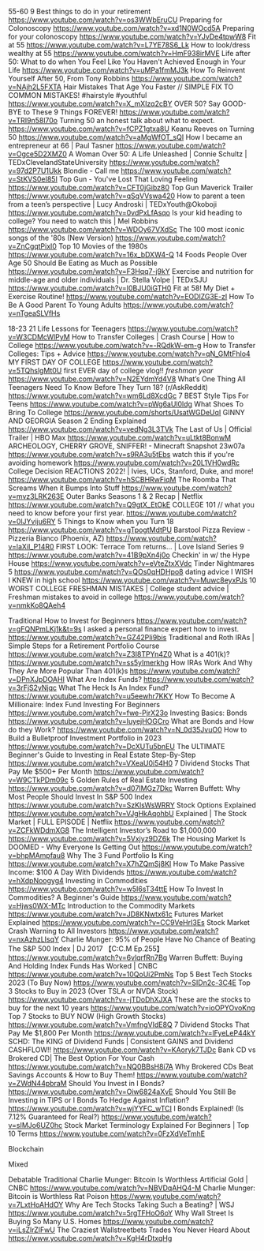 55-60
9 Best things to do in your retirement
https://www.youtube.com/watch?v=os3WWbEruCU
Preparing for Colonoscopy
https://www.youtube.com/watch?v=xd1N0WOcd5A
Preparing for your colonoscopy
https://www.youtube.com/watch?v=YJvDe4tpwW8
Fit at 55
https://www.youtube.com/watch?v=L7YE78S6_Lk
How to look/dress wealthy at 55
https://www.youtube.com/watch?v=HmF938irMVE
Life after 50: What to do when You Feel Like You Haven't Achieved Enough in Your Life
https://www.youtube.com/watch?v=uMPa1fmMJ3k
How To Reinvent Yourself After 50, From Tony Robbins
https://www.youtube.com/watch?v=NAjh2L5FXTA
Hair Mistakes That Age You Faster // SIMPLE FIX TO COMMON MISTAKES! #hairstyle #youthful
https://www.youtube.com/watch?v=X_mXIzq2cBY
OVER 50? Say GOOD-BYE to These 9 Things FOREVER!
https://www.youtube.com/watch?v=TRI9n58l70o
Turning 50 an honest talk about what to expect.
https://www.youtube.com/watch?v=fCPZ1gtxa8U
Keanu Reeves on Turning 50
https://www.youtube.com/watch?v=aMgWfOT_sQI
How I became an entrepreneur at 66 | Paul Tasner
https://www.youtube.com/watch?v=Ogce5D2XMZ0
A Woman Over 50: A Life Unleashed | Connie Schultz | TEDxClevelandStateUniversity
https://www.youtube.com/watch?v=97d2P7U1Ukk
Blondie - Call me
https://www.youtube.com/watch?v=StKVS0eI85I
Top Gun - You've Lost That Loving Feeling
https://www.youtube.com/watch?v=CFT0jGibz80
Top Gun Maverick Trailer
https://www.youtube.com/watch?v=qSqVVswa420
How to parent a teen from a teen’s perspective | Lucy Androski | TEDxYouth@Okoboji
https://www.youtube.com/watch?v=0vdPxLfAsqo
Is your kid heading to college? You need to watch this | Mel Robbins
https://www.youtube.com/watch?v=WDOy67VXdSc
The 100 most iconic songs of the '80s (New Version)
https://www.youtube.com/watch?v=ZnCgqtPixI0
Top 10 Movies of the 1980s
https://www.youtube.com/watch?v=16x_bDXW4-Q
14 Foods People Over Age 50 Should Be Eating as Much as Possible
https://www.youtube.com/watch?v=F3Hqq7-j9kY
Exercise and nutrition for middle-age and older individuals | Dr. Stella Volpe | TEDxSJU
https://www.youtube.com/watch?v=I0BJU0iGTH0
Fit at 58! My Diet + Exercise Routine!
https://www.youtube.com/watch?v=EODlZG3E-zI
How To Be A Good Parent To Young Adults
https://www.youtube.com/watch?v=nTgeaSLVfHs

18-23
21 Life Lessons for Teenagers
https://www.youtube.com/watch?v=W3CDMcWlPyM
How to Transfer Colleges | Crash Course | How to College
https://www.youtube.com/watch?v=-RQdkW-em-g
How to Transfer Colleges: Tips + Advice
https://www.youtube.com/watch?v=qN_GMtFhlo4
MY FIRST DAY OF COLLEGE
https://www.youtube.com/watch?v=5TQhslgMt0U
first EVER day of college vlog!! *freshman year*
https://www.youtube.com/watch?v=N2EYdmYd4V8
What’s One Thing All Teenagers Need To Know Before They Turn 18? (r/AskReddit)
https://www.youtube.com/watch?v=wm6Ld8XcdGc
7 BEST Style Tips For Teens
https://www.youtube.com/watch?v=pWg6aUl0ldg
What Shoes To Bring To College
https://www.youtube.com/shorts/UsatWGDeUqI
GINNY AND GEORGIA Season 2 Ending Explained
https://www.youtube.com/watch?v=vedNg3L3TVk
The Last of Us | Official Trailer | HBO Max
https://www.youtube.com/watch?v=uLtkt8BonwM
ARCHEOLOGY, CHERRY GROVE, SNIFFER! - Minecraft Snapshot 23w07a
https://www.youtube.com/watch?v=s9RA3u5tEbs
watch this if you're avoiding homework
https://www.youtube.com/watch?v=20L1VH0wdRc
College Decision REACTIONS 2022! | Ivies, UCs, Stanford, Duke, and more!
https://www.youtube.com/watch?v=hSCBHRwFiqM
The Roomba That Screams When it Bumps Into Stuff
https://www.youtube.com/watch?v=mvz3LRK263E
Outer Banks Seasons 1 & 2 Recap | Netflix
https://www.youtube.com/watch?v=Q9gtX_EtOkE
COLLEGE 101 // what you need to know before your first year.
https://www.youtube.com/watch?v=0lJYviju6RY
5 Things to Know when you Turn 18
https://www.youtube.com/watch?v=gTpogtMdtPU
Barstool Pizza Review - Pizzeria Bianco (Phoenix, AZ)
https://www.youtube.com/watch?v=laXiI_P14R0
FIRST LOOK: Terrace Tom returns... | Love Island Series 9
https://www.youtube.com/watch?v=41B9pXn4j0o
Checkin' in w/ the Hype House
https://www.youtube.com/watch?v=eVteZtxXVdc
Tinder Nightmares 5
https://www.youtube.com/watch?v=QOs0qHDHpo8
dating advice I WISH I KNEW in high school
https://www.youtube.com/watch?v=Muwc8eyxPJs
10 WORST COLLEGE FRESHMAN MISTAKES | College student advice | Freshman mistakes to avoid in college
https://www.youtube.com/watch?v=nmkKo8QAeh4


Traditional
How to Invest for Beginners
https://www.youtube.com/watch?v=gFQNPmLKj1k&t=9s
I asked a personal finance expert how to invest.
https://www.youtube.com/watch?v=GZ42PIi9bis
Traditional and Roth IRAs | Simple Steps for a Retirement Portfolio Course
https://www.youtube.com/watch?v=Z3I8TPYn4Z0
What is a 401(k)?
https://www.youtube.com/watch?v=ss5yImerkhg
How IRAs Work And Why They Are More Popular Than 401(k)s
https://www.youtube.com/watch?v=DPnXJpDOAHI
What Are Index Funds?
https://www.youtube.com/watch?v=3rFjS2yNjqc
What The Heck Is An Index Fund?
https://www.youtube.com/watch?v=u5eewhr7KKY
How To Become A Millionaire: Index Fund Investing For Beginners
https://www.youtube.com/watch?v=fwe-PjrX23o
Investing Basics: Bonds
https://www.youtube.com/watch?v=IuyejHOGCro
What are Bonds and How do they Work?
https://www.youtube.com/watch?v=N_0d35JvuO0
How to Build a Bulletproof Investment Portfolio in 2023
https://www.youtube.com/watch?v=DcXUTu5bnEU
The ULTIMATE Beginner's Guide to Investing in Real Estate Step-By-Step
https://www.youtube.com/watch?v=VXeaU0i54H0
7 Dividend Stocks That Pay Me $500+ Per Month
https://www.youtube.com/watch?v=W9CTkPDm09c
5 Golden Rules of Real Estate Investing
https://www.youtube.com/watch?v=d07IMGz7Dkc
Warren Buffett: Why Most People Should Invest In S&P 500 Index
https://www.youtube.com/watch?v=SzKlsWsWRRY
Stock Options Explained
https://www.youtube.com/watch?v=VJgHkAqohbU
Explained | The Stock Market | FULL EPISODE | Netflix
https://www.youtube.com/watch?v=ZCFkWDdmXG8
The Intelligent Investor’s Road to $1,000,000
https://www.youtube.com/watch?v=5Vxjyz9DZ6k
The Housing Market Is DOOMED - Why Everyone Is Getting Out
https://www.youtube.com/watch?v=bhpMAmpfau8
Why The 3 Fund Portfolio Is King
https://www.youtube.com/watch?v=X7hZQmSj8KI
How To Make Passive Income: $100 A Day With Dividends
https://www.youtube.com/watch?v=hXdpNoogyg4
Investing in Commodities
https://www.youtube.com/watch?v=w5I6sT34ttE
How To Invest In Commodities? A Beginner's Guide
https://www.youtube.com/watch?v=Hjws0WX-MTc
Introduction to the Commodity Markets
https://www.youtube.com/watch?v=JD8KNwtx61c
Futures Market Explained
https://www.youtube.com/watch?v=CC9VeHrI3Es
Stock Market Crash Warning to All Investors
https://www.youtube.com/watch?v=nxAzhzLIsqY
Charlie Munger: 95% of People Have No Chance of Beating The S&P 500 Index | DJ 2017 【C:C.M Ep.255】
https://www.youtube.com/watch?v=6vlqrfRn7Bg
Warren Buffett: Buying And Holding Index Funds Has Worked | CNBC
https://www.youtube.com/watch?v=10QoUi2PmNs
Top 5 Best Tech Stocks 2023 (To Buy Now)
https://www.youtube.com/watch?v=SIDn2c-3C4E
Top 3 Stocks to Buy in 2023 (Over TSLA or NVDA Stock)
https://www.youtube.com/watch?v=-jTDoDhXJXA
These are the stocks to buy for the next 10 years
https://www.youtube.com/watch?v=ioOPYOvoKng
Top 7 Stocks to BUY NOW (High Growth Stocks)
https://www.youtube.com/watch?v=VmfngVIdE8Q
7 Dividend Stocks That Pay Me $1,800 Per Month
https://www.youtube.com/watch?v=lFyeLeP44kY
SCHD: The KING of Dividend Funds | Consistent GAINS and Dividend CASHFLOW!!
https://www.youtube.com/watch?v=KAoryk7TJDc
Bank CD vs Brokered CD| The Best Option For Your Cash
https://www.youtube.com/watch?v=NQ0BBsH8i7A
Why Brokered CDs Beat Savings Accounts & How to Buy Them!
https://www.youtube.com/watch?v=ZWdN44pbraM
Should You Invest in I Bonds?
https://www.youtube.com/watch?v=Oiw6824aXvE
Should You Still Be Investing in TIPS or I Bonds To Hedge Against Inflation?
https://www.youtube.com/watch?v=wjYYFC_wTCI
I Bonds Explained! (Is 7.12% Guaranteed for Real?)
https://www.youtube.com/watch?v=sIMJo6UZ0hc
Stock Market Terminology Explained For Beginners | Top 10 Terms
https://www.youtube.com/watch?v=0FzXdVeTmhE

Blockchain


Mixed








Debatable Traditional
Charlie Munger: Bitcoin Is Worthless Artificial Gold | CNBC
https://www.youtube.com/watch?v=NBVDqAHQ4-M
Charlie Munger: Bitcoin is Worthless Rat Poison
https://www.youtube.com/watch?v=7LxtHoAHdOY
Why Are Tech Stocks Taking Such a Beating? | WSJ
https://www.youtube.com/watch?v=5rgTFHoO6oY
Why Wall Street Is Buying So Many U.S. Homes
https://www.youtube.com/watch?v=iLsZlrZIFwU
The Craziest Wallstreetbets Trades You Never Heard About
https://www.youtube.com/watch?v=KgH4rDtxqHg